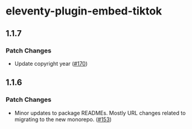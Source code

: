 # eleventy-plugin-embed-tiktok

## 1.1.7

### Patch Changes

- Update copyright year ([#170](https://github.com/gfscott/eleventy-plugin-embed-everything/pull/170))

## 1.1.6

### Patch Changes

- Minor updates to package READMEs. Mostly URL changes related to migrating to the new monorepo. ([#153](https://github.com/gfscott/eleventy-plugin-embed-everything/pull/153))
